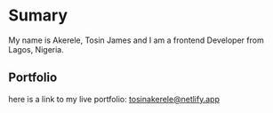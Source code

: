 # Sumary
My name is Akerele, Tosin James and I am a frontend Developer from Lagos, Nigeria.

## Portfolio
here is a link to my live portfolio: tosinakerele@netlify.app
